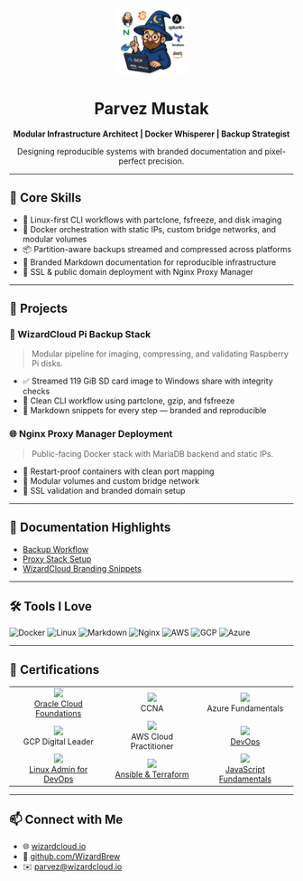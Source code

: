 <div align="center">
  <img src="https://github.com/WizardBrew/WizardBrew/blob/main/assets/wizardcloud-logo.png" width="120" alt="WizardCloud Logo"/>
  <h1>Parvez Mustak</h1>
  <p><strong>Modular Infrastructure Architect | Docker Whisperer | Backup Strategist</strong></p>
  <p>Designing reproducible systems with branded documentation and pixel-perfect precision.</p>
</div>

---

## 🧩 Core Skills

- 🐧 Linux-first CLI workflows with partclone, fsfreeze, and disk imaging
- 🐳 Docker orchestration with static IPs, custom bridge networks, and modular volumes
- 📦 Partition-aware backups streamed and compressed across platforms
- 📜 Branded Markdown documentation for reproducible infrastructure
- 🔐 SSL & public domain deployment with Nginx Proxy Manager

---

## 🚀 Projects

### 🧙 WizardCloud Pi Backup Stack
> Modular pipeline for imaging, compressing, and validating Raspberry Pi disks.

- ✅ Streamed 119 GiB SD card image to Windows share with integrity checks
- 🧼 Clean CLI workflow using partclone, gzip, and fsfreeze
- 📄 Markdown snippets for every step — branded and reproducible

### 🌐 Nginx Proxy Manager Deployment
> Public-facing Docker stack with MariaDB backend and static IPs.

- 🔄 Restart-proof containers with clean port mapping
- 🧱 Modular volumes and custom bridge network
- 🔐 SSL validation and branded domain setup

---

## 📘 Documentation Highlights

- [Backup Workflow](https://github.com/WizardBrew/backup-docs)
- [Proxy Stack Setup](https://github.com/WizardBrew/nginx-stack)
- [WizardCloud Branding Snippets](https://github.com/WizardBrew/wizardcloud-branding)

---

## 🛠 Tools I Love

![Docker](https://img.shields.io/badge/-Docker-2496ED?logo=docker&logoColor=white&style=for-the-badge)
![Linux](https://img.shields.io/badge/-Linux-FCC624?logo=linux&logoColor=black&style=for-the-badge)
![Markdown](https://img.shields.io/badge/-Markdown-000000?logo=markdown&logoColor=white&style=for-the-badge)
![Nginx](https://img.shields.io/badge/-Nginx-009639?logo=nginx&logoColor=white&style=for-the-badge)
![AWS](https://img.shields.io/badge/-AWS-232F3E?logo=amazon-aws&logoColor=white&style=for-the-badge)
![GCP](https://img.shields.io/badge/-GCP-4285F4?logo=google-cloud&logoColor=white&style=for-the-badge)
![Azure](https://img.shields.io/badge/-Azure-0078D4?logo=microsoft-azure&logoColor=white&style=for-the-badge)

---

## 🏅 Certifications

<table>
  <tr>
    <td align="center">
      <a href="https://catalog-education.oracle.com/ords/certview/sharebadge?id=430C797B9E15740510C9B721534F331E0EF7CD16041C65B01F50CF1F744C8AB3" target="_blank">
        <img src="https://catalog-education.oracle.com/ords/certview/filebadge?id=430C797B9E15740510C9B721534F331E0EF7CD16041C65B01F50CF1F744C8AB3" width="100"/><br/>
        Oracle Cloud Foundations
      </a>
    </td>
    <td align="center">
      <img src="https://upload.wikimedia.org/wikipedia/commons/thumb/3/3b/Cisco_logo_blue_2016.svg/320px-Cisco_logo_blue_2016.svg.png" width="100"/><br/>
      CCNA
    </td>
    <td align="center">
      <img src="https://learn.microsoft.com/media/learn/certification/badges/microsoft-certified-azure-fundamentals.svg" width="100"/><br/>
      Azure Fundamentals
    </td>
  </tr>
  <tr>
    <td align="center">
      <img src="https://cloud.google.com/images/certification/cloud-digital-leader-certificate.png" width="100"/><br/>
      GCP Digital Leader
    </td>
    <td align="center">
      <img src="https://d1.awsstatic.com/training-and-certification/Certification%20Badges/AWS-Certified_Cloud-Practitioner_512x512.4a3d7f9f8f2c4c5c9b7b7c9f8f2c4c5c.png" width="100"/><br/>
      AWS Cloud Practitioner
    </td>
    <td align="center">
      <a href="https://www.clouddevopshub.com/verify-certificate?serialno=NGX0K8V7" target="_blank">
        <img src="https://github.com/WizardBrew/WizardBrew/blob/main/assets/certificate-icon.png" width="100"/><br/>
        DevOps
      </a>
    </td>
  </tr>
  <tr>
    <td align="center">
      <a href="https://www.clouddevopshub.com/verify-certificate?serialno=D1BJECEI" target="_blank">
        <img src="https://github.com/WizardBrew/WizardBrew/blob/main/assets/certificate-icon.png" width="100"/><br/>
        Linux Admin for DevOps
      </a>
    </td>
    <td align="center">
      <a href="https://www.clouddevopshub.com/verify-certificate?serialno=LS5ZYLZ6" target="_blank">
        <img src="https://github.com/WizardBrew/WizardBrew/blob/main/assets/certificate-icon.png" width="100"/><br/>
        Ansible & Terraform
      </a>
    </td>
    <td align="center">
      <a href="https://verified.sertifier.com/en/verify/88732043667561/" target="_blank">
        <img src="https://verified-bucket.s3.eu-central-1.amazonaws.com/cert/88732043667561.png" width="100"/><br/>
        JavaScript Fundamentals
      </a>
    </td>
  </tr>
</table>


---

## 📫 Connect with Me

- 🌐 [wizardcloud.io](https://wizardcloud.io)
- 🐙 [github.com/WizardBrew](https://github.com/WizardBrew)
- ✉️ parvez@wizardcloud.io
